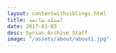 ```yaml
---
layout: contentwithsiblings.html
title: أسئلة شائعة
date: 2017-03-03
desc: Syrian Archive Staff
image: "/assets/about/about1.jpg"
---
```

